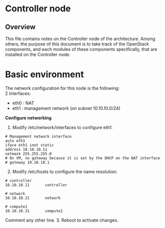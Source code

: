 # Controller node

## Overview
This file contains notes on the Controller node of the architecture. Among others, the purpose of this document is to take track of the OpenStack components, and each modules of these components specifically, that are installed on the Controller node.

# Basic environment

The network configuration for this node is the following:  
2 interfaces:

- eth0 : NAT
- eth1 : management network (on subnet 10.10.10.0/24)

**Configure networking**

1. Modify /etc/network/interfaces to configure eth1:

  ```
  # Management network interface
  auto eth1
  iface eth1 inet static
  address 10.10.10.11
  netmask 255.255.255.0
  # On VM, no gateway because it is set by the DHCP on the NAT interface
  # gateway 10.10.10.1
  ```
2. Modify /etc/hosts to configure the name resolution:

  ```
  # controller
  10.10.10.11       controller

  # network
  10.10.10.21       network

  # compute1
  10.10.10.31       compute1
  ```  
  Comment any other line.
3. Reboot to activate changes.
